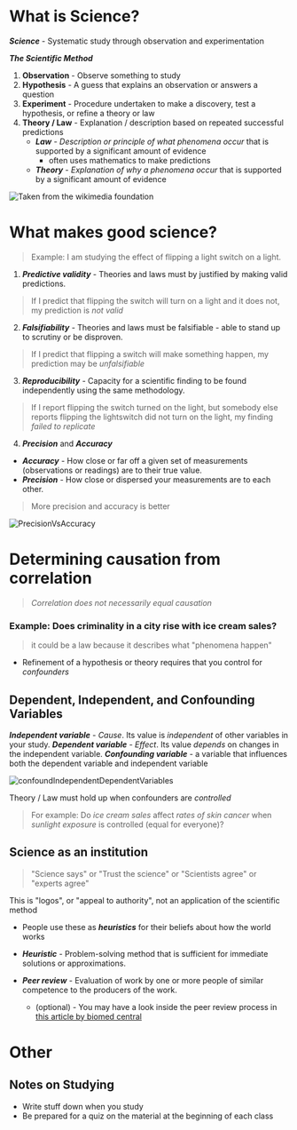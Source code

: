 # What is Science?

***Science*** \- Systematic study through observation and experimentation

***The Scientific Method***

1.  **Observation** - Observe something to study
2.  **Hypothesis** - A guess that explains an observation or answers a question
3.  **Experiment** - Procedure undertaken to make a discovery, test a hypothesis, or refine a theory or law
4.  **Theory / Law** - Explanation / description based on repeated successful predictions
    - ***Law*** \- *Description or principle of what phenomena occur* that is supported by a significant amount of evidence
        - often uses mathematics to make predictions
    - ***Theory*** \- *Explanation of why a phenomena occur* that is supported by a significant amount of evidence

![Taken from the wikimedia foundation](https://upload.wikimedia.org/wikipedia/commons/7/7f/Scientific_law_versus_Scientific_theories.png)

# What makes good science?

> Example: I am studying the effect of flipping a light switch on a light.

1.  ***Predictive validity*** \- Theories and laws must by justified by making valid predictions.

> If I predict that flipping the switch will turn on a light and it does not, my prediction is *not valid*

2.  ***Falsifiability*** \- Theories and laws must be falsifiable - able to stand up to scrutiny or be disproven.

> If I predict that flipping a switch will make something happen, my prediction may be *unfalsifiable*

3.  ***Reproducibility*** \- Capacity for a scientific finding to be found independently using the same methodology.

> If I report flipping the switch turned on the light, but somebody else reports flipping the lightswitch did not turn on the light, my finding *failed to replicate*

4.  ***Precision*** and ***Accuracy***

- ***Accuracy*** \- How close or far off a given set of measurements (observations or readings) are to their true value.
- ***Precision*** \- How close or dispersed your measurements are to each other.

> More precision and accuracy is better

![PrecisionVsAccuracy](https://www.antarcticglaciers.org/wp-content/uploads/2013/11/precision_accuracy.png)

# Determining causation from correlation

> *Correlation does not necessarily equal causation*

### Example: Does criminality in a city rise with ice cream sales?

> it could be a law because it describes what "phenomena happen"

- Refinement of a hypothesis or theory requires that you control for *confounders*

## Dependent, Independent, and Confounding Variables

***Independent variable*** \- *Cause*. Its value is *independent* of other variables in your study.
***Dependent variable*** \- *Effect*. Its value *depends* on changes in the independent variable.
***Confounding variable*** \- a variable that influences both the dependent variable and independent variable

![confoundIndependentDependentVariables](https://www.statology.org/wp-content/uploads/2021/02/confound2-1024x500.png)

Theory / Law must hold up when confounders are *controlled*

> For example: Do *ice cream sales* affect *rates of skin cancer* when *sunlight exposure* is controlled (equal for everyone)?

## Science as an institution

> "Science says" or "Trust the science" or "Scientists agree" or "experts agree"

This is "logos", or "appeal to authority", not an application of the scientific method

- People use these as ***heuristics*** for their beliefs about how the world works
    
- ***Heuristic*** \- Problem-solving method that is sufficient for immediate solutions or approximations.
    
- ***Peer review*** \- Evaluation of work by one or more people of similar competence to the producers of the work.
    
    - (optional) - You may have a look inside the peer review process in [this article by biomed central](https://www.biomedcentral.com/getpublished/peer-review-process)

# Other

## Notes on Studying

- Write stuff down when you study
- Be prepared for a quiz on the material at the beginning of each class
